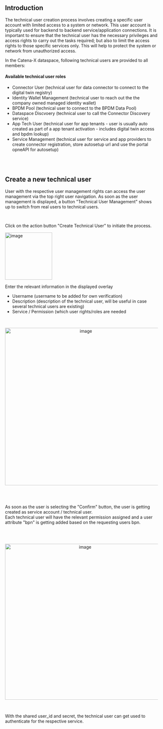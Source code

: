 ## Introduction

The technical user creation process involves creating a specific user account with limited access to a system or network. This user account is typically used for backend to backend service/application connections. 
It is important to ensure that the technical user has the necessary privileges and access rights to carry out the tasks required; but also to limit the access rights to those specific services only. This will help to protect the system or network from unauthorized access. 

In the Catena-X dataspace, following technical users are provided to all members:

#### Available technical user roles
* Connector User (technical user for data connector to connect to the digital twin registry)
* Identity Wallet Management (technical user to reach out the the company owned managed identity wallet)
* BPDM Pool (technical user to connect to the BPDM Data Pool)
* Dataspace Discvoery (technical user to call the Connector Discovery service)
* App Tech User (technical user for app tenants - user is usually auto created as part of a app tenant activation - includes digital twin access and bpdm lookup)
* Service Management (technical user for service and app providers to create connector registration, store autosetup url and use the portal opneAPI for autosetup)

<br>
<br>

## Create a new technical user

User with the respective user management rights can access the user management via the top right user navigation.
As soon as the user management is displayed, a button "Technical User Management" shows up to switch from real users to technical users.  

<br>

Click on the action button "Create Technical User" to initiate the process.

<img width="155" alt="image" src="https://user-images.githubusercontent.com/94133633/220205598-84016964-6d1e-480c-a3bf-f4a580bbf5d2.png">

Enter the relevant information in the displayed overlay 
<br>
* Username (username to be added for own verification)
* Description (description of the technical user, will be useful in case several technical users are existing)
* Service / Permission (which user rights/roles are needed

<br>
<p align="center">
<img width="517" alt="image" src="https://user-images.githubusercontent.com/94133633/220205703-32d4a671-d5de-4d90-baf4-089b512ce81d.png">
</p>
<br>
<br>

As soon as the user is selecting the "Confirm" button, the user is getting created as service account / technical user.  
Each technical user will have the relevant permission assigned and a user attribute "bpn" is getting added based on the requesting users bpn.

<br>
<br>
<p align="center">
<img width="512" alt="image" src="https://user-images.githubusercontent.com/94133633/220205960-5145226b-f5c1-4684-9f14-5873e63b81fc.png">
</p>
<br>

With the shared user_id and secret, the technical user can get used to authenticate for the respective service.

<br>
<br>

